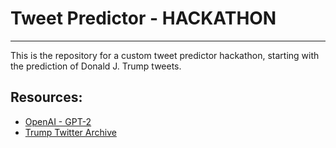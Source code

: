 # Tweet Predictor - HACKATHON
---

This is the repository for a custom tweet predictor hackathon, starting with the prediction of Donald J. 
Trump tweets.

## Resources:

* [OpenAI - GPT-2](https://openai.com/blog/better-language-models/)
* [Trump Twitter Archive](http://www.trumptwitterarchive.com/)
